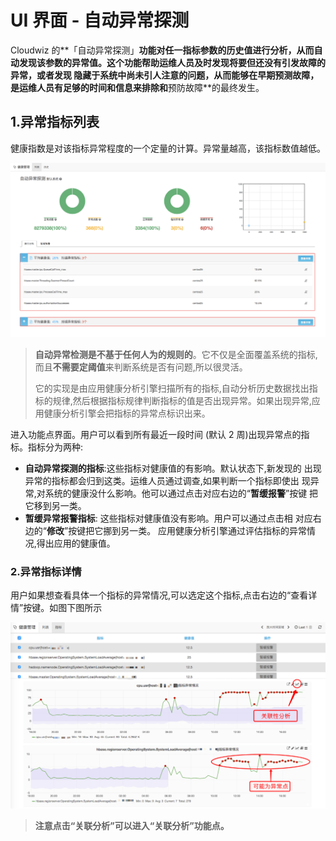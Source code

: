 # **UI 界面 - 自动异常探测**

Cloudwiz 的**「自动异常探测」**功能对任一指标参数的历史值进行分析，从而自动发现该参数的异常值。这个功能帮助运维人员及时发现将要但还没有引发故障的异常，或者发现 隐藏于系统中尚未引人注意的问题，从而能够在早期预测故障，是运维人员有足够的时间和信息来排除和**预防故障**的最终发生。

## **1.异常指标列表**

健康指数是对该指标异常程度的一个定量的计算。异常量越高，该指标数值越低。

![](/part4/images/p4_21.png)

> **自动异常检测是不基于任何人为的规则的**。它不仅是全面覆盖系统的指标,而且**不需要定阈值**来判断系统是否有问题,所以很灵活。
>
> 它的实现是由应用健康分析引擎扫描所有的指标,自动分析历史数据找出指标的规律,然后根据指标规律判断指标的值是否出现异常。如果出现异常,应用健康分析引擎会把指标的异常点标识出来。

进入功能点界面。用户可以看到所有最近一段时间 \(默认 2 周\)出现异常点的指标。指标分为两种:

* **自动异常探测的指标**:这些指标对健康值的有影响。默认状态下,新发现的 出现异常的指标都会归到这类。运维人员通过调查,如果判断一个指标即使出 现异常,对系统的健康没什么影响。他可以通过点击对应右边的“**暂缓报警**”按键 把它移到另一类。
* **暂缓异常报警指标**: 这些指标对健康值没有影响。用户可以通过点击相 对应右边的“**修改**”按键把它挪到另一类。
  应用健康分析引擎通过评估指标的异常情况,得出应用的健康值。

### **2.异常指标详情**

用户如果想查看具体一个指标的异常情况,可以选定这个指标,点击右边的“查看详情”按键。如图下图所示

![](/part4/images/p4_22.png)

> **注意点击“关联分析”可以进入“关联分析”功能点。**


